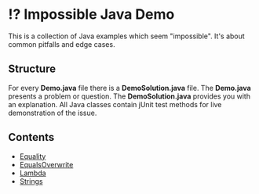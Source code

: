 # ⁉️ Impossible Java Demo

This is a collection of Java examples which seem "impossible". It's about common pitfalls and edge cases. 

## Structure

For every **Demo.java** file there is a **DemoSolution.java** file. The **Demo.java** presents a problem or question. The **DemoSolution.java** provides you with an explanation. All Java classes contain jUnit test methods for live demonstration of the issue.

## Contents

* [Equality](src/test/java/info/hoereth/impossible/Equality.java) 
* [EqualsOverwrite](src/test/java/info/hoereth/impossible/EqualsOverwrite.java) 
* [Lambda](src/test/java/info/hoereth/impossible/Lambda.java) 
* [Strings](src/test/java/info/hoereth/impossible/Strings.java)
